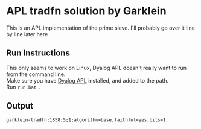 # APL tradfn solution by Garklein
This is an APL implementation of the prime sieve.
I'll probably go over it line by line later here

## Run Instructions
This only seems to work on Linux, Dyalog APL doesn't really want to run from the command line.  
Make sure you have [Dyalog APL](https://www.dyalog.com/download-zone.htm?p=download) installed, and added to the path.  
Run `run.bat `.

## Output
`garklein-tradfn;1858;5;1;algorithm=base,faithful=yes,bits=1`
